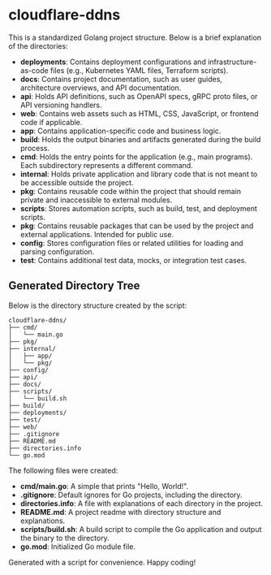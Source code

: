 # cloudflare-ddns

This is a standardized Golang project structure. Below is a brief explanation of the directories:

- **deployments**: Contains deployment configurations and infrastructure-as-code files (e.g., Kubernetes YAML files, Terraform scripts).
- **docs**: Contains project documentation, such as user guides, architecture overviews, and API documentation.
- **api**: Holds API definitions, such as OpenAPI specs, gRPC proto files, or API versioning handlers.
- **web**: Contains web assets such as HTML, CSS, JavaScript, or frontend code if applicable.
- **app**: Contains application-specific code and business logic.
- **build**: Holds the output binaries and artifacts generated during the build process.
- **cmd**: Holds the entry points for the application (e.g., main programs). Each subdirectory represents a different command.
- **internal**: Holds private application and library code that is not meant to be accessible outside the project.
- **pkg**: Contains reusable code within the project that should remain private and inaccessible to external modules.
- **scripts**: Stores automation scripts, such as build, test, and deployment scripts.
- **pkg**: Contains reusable packages that can be used by the project and external applications. Intended for public use.
- **config**: Stores configuration files or related utilities for loading and parsing configuration.
- **test**: Contains additional test data, mocks, or integration test cases.

## Generated Directory Tree

Below is the directory structure created by the script:

```
cloudflare-ddns/
├── cmd/
│   └── main.go
├── pkg/
├── internal/
│   ├── app/
│   └── pkg/
├── config/
├── api/
├── docs/
├── scripts/
│   └── build.sh
├── build/
├── deployments/
├── test/
├── web/
├── .gitignore
├── README.md
├── directories.info
└── go.mod
```

The following files were created:
- **cmd/main.go**: A simple  that prints "Hello, World!".
- **.gitignore**: Default ignores for Go projects, including the  directory.
- **directories.info**: A file with explanations of each directory in the project.
- **README.md**: A project readme with directory structure and explanations.
- **scripts/build.sh**: A build script to compile the Go application and output the binary to the  directory.
- **go.mod**: Initialized Go module file.

Generated with a script for convenience. Happy coding!
